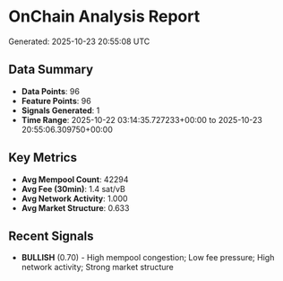 # OnChain Analysis Report
Generated: 2025-10-23 20:55:08 UTC

## Data Summary
- **Data Points**: 96
- **Feature Points**: 96
- **Signals Generated**: 1
- **Time Range**: 2025-10-22 03:14:35.727233+00:00 to 2025-10-23 20:55:06.309750+00:00

## Key Metrics
- **Avg Mempool Count**: 42294
- **Avg Fee (30min)**: 1.4 sat/vB
- **Avg Network Activity**: 1.000
- **Avg Market Structure**: 0.633

## Recent Signals
- **BULLISH** (0.70) - High mempool congestion; Low fee pressure; High network activity; Strong market structure
